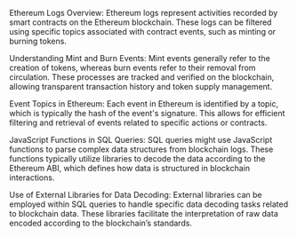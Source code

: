 Ethereum Logs Overview: Ethereum logs represent activities recorded by smart contracts on the Ethereum blockchain. These logs can be filtered using specific topics associated with contract events, such as minting or burning tokens.

Understanding Mint and Burn Events: Mint events generally refer to the creation of tokens, whereas burn events refer to their removal from circulation. These processes are tracked and verified on the blockchain, allowing transparent transaction history and token supply management.

Event Topics in Ethereum: Each event in Ethereum is identified by a topic, which is typically the hash of the event's signature. This allows for efficient filtering and retrieval of events related to specific actions or contracts.

JavaScript Functions in SQL Queries: SQL queries might use JavaScript functions to parse complex data structures from blockchain logs. These functions typically utilize libraries to decode the data according to the Ethereum ABI, which defines how data is structured in blockchain interactions.

Use of External Libraries for Data Decoding: External libraries can be employed within SQL queries to handle specific data decoding tasks related to blockchain data. These libraries facilitate the interpretation of raw data encoded according to the blockchain’s standards.
